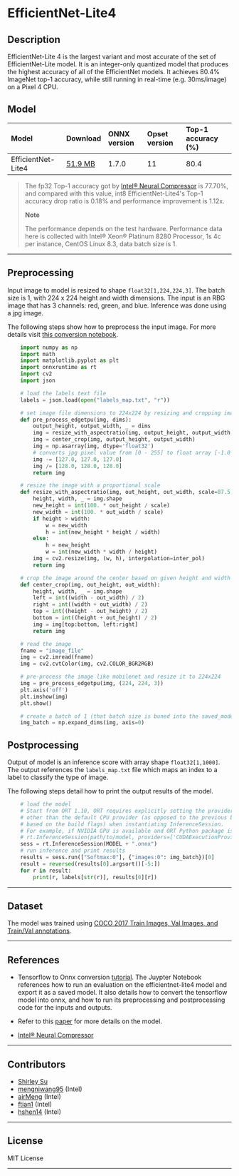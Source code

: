 <!--- SPDX-License-Identifier: MIT -->

# EfficientNet-Lite4

## Description
EfficientNet-Lite 4 is the largest variant and most accurate of the set of
EfficientNet-Lite model. It is an integer-only quantized model that produces the
highest accuracy of all of the EfficientNet models. It achieves 80.4% ImageNet
top-1 accuracy, while still running in real-time (e.g. 30ms/image) on a Pixel 4
CPU.


## Model

| Model                   | Download                                         | ONNX version | Opset version | Top-1 accuracy (%) |
|:------------------------|:-------------------------------------------------|:-------------|:--------------|:-------------------|
| EfficientNet-Lite4      | [51.9 MB](./efficientnet-lite4-11.onnx)          |        1.7.0 |            11 |               80.4 |

> The fp32 Top-1 accuracy got by [Intel® Neural
> Compressor](https://github.com/intel/neural-compressor) is 77.70%, and
> compared with this value, int8 EfficientNet-Lite4's Top-1 accuracy drop ratio
> is 0.18% and performance improvement is 1.12x.
>
> **Note**
>
> The performance depends on the test hardware. Performance data here is collected with Intel® Xeon® Platinum 8280 Processor, 1s 4c per instance, CentOS Linux 8.3, data batch size is 1.


<hr>

## Preprocessing

Input image to model is resized to shape `float32[1,224,224,3]`. The batch size
is 1, with 224 x 224 height and width dimensions. The input is an RBG image that
has 3 channels: red, green, and blue. Inference was done using a jpg image.

The following steps show how to preprocess the input image. For more details
visit [this conversion
notebook](https://github.com/onnx/tensorflow-onnx/blob/master/tutorials/efficientnet-lite.ipynb).


``` python
    import numpy as np
    import math
    import matplotlib.pyplot as plt
    import onnxruntime as rt
    import cv2
    import json

    # load the labels text file
    labels = json.load(open("labels_map.txt", "r"))

    # set image file dimensions to 224x224 by resizing and cropping image from center
    def pre_process_edgetpu(img, dims):
        output_height, output_width, _ = dims
        img = resize_with_aspectratio(img, output_height, output_width, inter_pol=cv2.INTER_LINEAR)
        img = center_crop(img, output_height, output_width)
        img = np.asarray(img, dtype='float32')
        # converts jpg pixel value from [0 - 255] to float array [-1.0 - 1.0]
        img -= [127.0, 127.0, 127.0]
        img /= [128.0, 128.0, 128.0]
        return img

    # resize the image with a proportional scale
    def resize_with_aspectratio(img, out_height, out_width, scale=87.5, inter_pol=cv2.INTER_LINEAR):
        height, width, _ = img.shape
        new_height = int(100. * out_height / scale)
        new_width = int(100. * out_width / scale)
        if height > width:
            w = new_width
            h = int(new_height * height / width)
        else:
            h = new_height
            w = int(new_width * width / height)
        img = cv2.resize(img, (w, h), interpolation=inter_pol)
        return img

    # crop the image around the center based on given height and width
    def center_crop(img, out_height, out_width):
        height, width, _ = img.shape
        left = int((width - out_width) / 2)
        right = int((width + out_width) / 2)
        top = int((height - out_height) / 2)
        bottom = int((height + out_height) / 2)
        img = img[top:bottom, left:right]
        return img

    # read the image
    fname = "image_file"
    img = cv2.imread(fname)
    img = cv2.cvtColor(img, cv2.COLOR_BGR2RGB)

    # pre-process the image like mobilenet and resize it to 224x224
    img = pre_process_edgetpu(img, (224, 224, 3))
    plt.axis('off')
    plt.imshow(img)
    plt.show()

    # create a batch of 1 (that batch size is buned into the saved_model)
    img_batch = np.expand_dims(img, axis=0)
```

## Postprocessing

Output of model is an inference score with array shape `float32[1,1000]`. The
output references the `labels_map.txt` file which maps an index to a label to
classify the type of image.

The following steps detail how to print the output results of the model.

``` python
    # load the model
    # Start from ORT 1.10, ORT requires explicitly setting the providers parameter if you want to use execution providers
    # other than the default CPU provider (as opposed to the previous behavior of providers getting set/registered by default
    # based on the build flags) when instantiating InferenceSession.
    # For example, if NVIDIA GPU is available and ORT Python package is built with CUDA, then call API as following:
    # rt.InferenceSession(path/to/model, providers=['CUDAExecutionProvider'])
    sess = rt.InferenceSession(MODEL + ".onnx")
    # run inference and print results
    results = sess.run(["Softmax:0"], {"images:0": img_batch})[0]
    result = reversed(results[0].argsort()[-5:])
    for r in result:
        print(r, labels[str(r)], results[0][r])
```
<hr>

## Dataset

The model was trained using [COCO 2017 Train Images, Val Images, and Train/Val
annotations](https://cocodataset.org/#download).

<hr>


## References
* Tensorflow to Onnx conversion
  [tutorial](https://github.com/onnx/tensorflow-onnx/blob/master/tutorials/efficientnet-lite.ipynb).
  The Juypter Notebook references how to run an evaluation on the
  efficientnet-lite4 model and export it as a saved model. It also details how
  to convert the tensorflow model into onnx, and how to run its preprocessing
  and postprocessing code for the inputs and outputs.


* Refer to this [paper](https://arxiv.org/abs/1905.11946) for more details on the model.

* [Intel® Neural Compressor](https://github.com/intel/neural-compressor)

<hr>

## Contributors
* [Shirley Su](https://github.com/shirleysu8)
* [mengniwang95](https://github.com/mengniwang95) (Intel)
* [airMeng](https://github.com/airMeng) (Intel)
* [ftian1](https://github.com/ftian1) (Intel)
* [hshen14](https://github.com/hshen14) (Intel)

<hr>

## License
MIT License
<hr>
